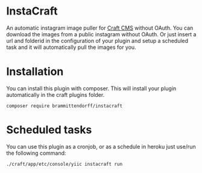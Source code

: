 # InstaCraft

An automatic instagram image puller for <a href="https://craftcms.com/" target="_blank">Craft CMS</a> without OAuth. You can download the images from a public instagram without OAuth. Or just insert a url and folderid in the configuration of your plugin and setup a scheduled task and it will automatically pull the images for you.

# Installation

You can install this plugin with composer. This will install your plugin automatically in the craft plugins folder.

```composer require brammittendorff/instacraft```

# Scheduled tasks

You can use this plugin as a cronjob, or as a schedule in heroku just use/run the following command:

```./craft/app/etc/console/yiic instacraft run```
